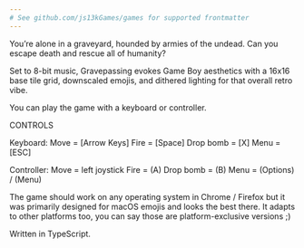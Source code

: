 ```yaml
---
# See github.com/js13kGames/games for supported frontmatter
---
```

You’re alone in a graveyard, hounded by armies of the undead. Can you escape death and rescue all of humanity?

Set to 8-bit music, Gravepassing evokes Game Boy aesthetics with a 16x16 base tile grid, downscaled emojis, and dithered lighting for that overall retro vibe.  

You can play the game with a keyboard or controller.

CONTROLS

Keyboard:
Move = [Arrow Keys]
Fire = [Space]
Drop bomb = [X]
Menu = [ESC]

Controller:
Move = left joystick
Fire = (A)
Drop bomb = (B)
Menu = (Options) / (Menu)

The game should work on any operating system in Chrome / Firefox but it was primarily designed for macOS emojis and looks the best there. It adapts to other platforms too, you can say those are platform-exclusive versions ;)

Written in TypeScript.